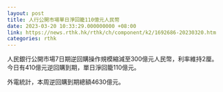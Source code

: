 ```yaml
---
layout: post
title: 人行公開市場單日淨回籠110億元人民幣
date: 2023-03-20 10:33:29.000000000 +08:00
link: https://news.rthk.hk/rthk/ch/component/k2/1692686-20230320.htm
categories: rthk
---
```


人民銀行公開市場7日期逆回購操作規模縮減至300億元人民幣，利率維持2厘。今日有410億元逆回購到期，單日淨回籠110億元。

外電統計，本周逆回購到期總額4630億元。
